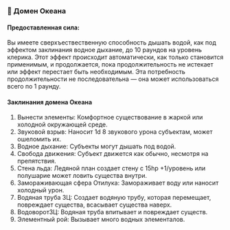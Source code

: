 ### 🌊 Домен Океана
#### Предоставленная сила:
Вы имеете сверхъествественную способность дышать водой, как под эффектом заклинания водное дыхание, до 10 раундов на уровень клерика. Этот эффект происходит автоматически, как только становится применимым, и продолжается, пока продолжительность не истекает или эффект перестает быть необходимым. Эта потребность продолжительности не последовательна — она может использоваться всего по 1 раунду.
#### Заклинания домена Океана
1. Вынести элементы: Комфортное существование в жаркой или холодной окружающей среде.
2. Звуковой взрыв: Наносит 1d 8 звукового урона субъектам, может ошеломить их.
3. Водное дыхание: Субъекты могут дышать под водой.
4. Свобода движения: Субъект движется как обычно, несмотря на препятствия.
5. Стена льда: Ледяной план создает стену с 15hp +1/уровень или полушарие может ловить существа внутри.
6. Замораживающая сфера Отилука: Замораживает воду или наносит холодный урон.
7. Водяная труба ЗЦ: Создает водяную трубу, которая перемещает, повреждает существа, всасывает существа наверх.
8. ВодоворотЗЦ: Водяная труба впитывает и повреждает существ.
9. Элементный рой: Вызывает много водных элементалов.
